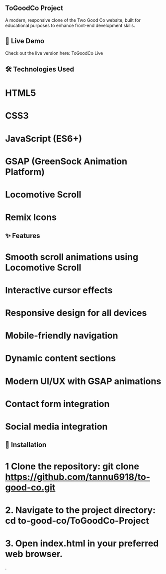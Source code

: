 ## ToGoodCo Project
A modern, responsive clone of the Two Good Co website, built for educational purposes to enhance front-end development skills.


 ## 🚀 Live Demo
Check out the live version here: ToGoodCo Live






 ## 🛠️ Technologies Used
  # HTML5

 # CSS3

 # JavaScript (ES6+)

 # GSAP (GreenSock Animation Platform)

 # Locomotive Scroll

 # Remix Icons


## ✨ Features
 # Smooth scroll animations using Locomotive Scroll

 # Interactive cursor effects

 # Responsive design for all devices

 # Mobile-friendly navigation

 # Dynamic content sections

 # Modern UI/UX with GSAP animations

 # Contact form integration

 # Social media integration


 ## 📂 Installation
 #  1 Clone the repository: git clone https://github.com/tannu6918/to-good-co.git



 # 2. Navigate to the project directory: cd to-good-co/ToGoodCo-Project

 # 3. Open index.html in your preferred web browser.

.





